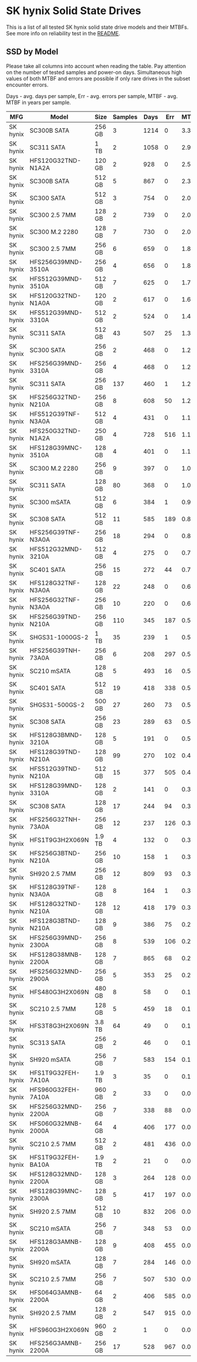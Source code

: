 SK hynix Solid State Drives
===========================

This is a list of all tested SK hynix solid state drive models and their MTBFs. See
more info on reliability test in the [README](https://github.com/linuxhw/SMART).

SSD by Model
------------

Please take all columns into account when reading the table. Pay attention on the
number of tested samples and power-on days. Simultaneous high values of both MTBF
and errors are possible if only rare drives in the subset encounter errors.

Days - avg. days per sample,
Err  - avg. errors per sample,
MTBF - avg. MTBF in years per sample.

| MFG       | Model              | Size   | Samples | Days  | Err   | MTBF |
|-----------|--------------------|--------|---------|-------|-------|------|
| SK hynix  | SC300B SATA        | 256 GB | 3       | 1214  | 0     | 3.33   |
| SK hynix  | SC311 SATA         | 1 TB   | 2       | 1058  | 0     | 2.90   |
| SK hynix  | HFS120G32TND-N1A2A | 120 GB | 2       | 928   | 0     | 2.54   |
| SK hynix  | SC300B SATA        | 512 GB | 5       | 867   | 0     | 2.38   |
| SK hynix  | SC300 SATA         | 512 GB | 3       | 754   | 0     | 2.07   |
| SK hynix  | SC300 2.5 7MM      | 128 GB | 2       | 739   | 0     | 2.03   |
| SK hynix  | SC300 M.2 2280     | 128 GB | 7       | 730   | 0     | 2.00   |
| SK hynix  | SC300 2.5 7MM      | 256 GB | 6       | 659   | 0     | 1.81   |
| SK hynix  | HFS256G39MND-3510A | 256 GB | 4       | 656   | 0     | 1.80   |
| SK hynix  | HFS512G39MND-3510A | 512 GB | 7       | 625   | 0     | 1.71   |
| SK hynix  | HFS120G32TND-N1A0A | 120 GB | 2       | 617   | 0     | 1.69   |
| SK hynix  | HFS512G39MND-3310A | 512 GB | 2       | 524   | 0     | 1.44   |
| SK hynix  | SC311 SATA         | 512 GB | 43      | 507   | 25    | 1.38   |
| SK hynix  | SC300 SATA         | 256 GB | 2       | 468   | 0     | 1.28   |
| SK hynix  | HFS256G39MND-3310A | 256 GB | 4       | 468   | 0     | 1.28   |
| SK hynix  | SC311 SATA         | 256 GB | 137     | 460   | 1     | 1.26   |
| SK hynix  | HFS256G32TND-N210A | 256 GB | 8       | 608   | 50    | 1.24   |
| SK hynix  | HFS512G39TNF-N3A0A | 512 GB | 4       | 431   | 0     | 1.18   |
| SK hynix  | HFS250G32TND-N1A2A | 250 GB | 4       | 728   | 516   | 1.14   |
| SK hynix  | HFS128G39MNC-3510A | 128 GB | 4       | 401   | 0     | 1.10   |
| SK hynix  | SC300 M.2 2280     | 256 GB | 9       | 397   | 0     | 1.09   |
| SK hynix  | SC311 SATA         | 128 GB | 80      | 368   | 0     | 1.01   |
| SK hynix  | SC300 mSATA        | 512 GB | 6       | 384   | 1     | 0.93   |
| SK hynix  | SC308 SATA         | 512 GB | 11      | 585   | 189   | 0.83   |
| SK hynix  | HFS256G39TNF-N3A0A | 256 GB | 18      | 294   | 0     | 0.81   |
| SK hynix  | HFS512G32MND-3210A | 512 GB | 4       | 275   | 0     | 0.75   |
| SK hynix  | SC401 SATA         | 256 GB | 15      | 272   | 44    | 0.71   |
| SK hynix  | HFS128G32TNF-N3A0A | 128 GB | 22      | 248   | 0     | 0.68   |
| SK hynix  | HFS256G32TNF-N3A0A | 256 GB | 10      | 220   | 0     | 0.60   |
| SK hynix  | HFS256G39TND-N210A | 256 GB | 110     | 345   | 187   | 0.58   |
| SK hynix  | SHGS31-1000GS-2    | 1 TB   | 35      | 239   | 1     | 0.58   |
| SK hynix  | HFS256G39TNH-73A0A | 256 GB | 6       | 208   | 297   | 0.57   |
| SK hynix  | SC210 mSATA        | 128 GB | 5       | 493   | 16    | 0.55   |
| SK hynix  | SC401 SATA         | 512 GB | 19      | 418   | 338   | 0.54   |
| SK hynix  | SHGS31-500GS-2     | 500 GB | 27      | 260   | 73    | 0.54   |
| SK hynix  | SC308 SATA         | 256 GB | 23      | 289   | 63    | 0.53   |
| SK hynix  | HFS128G3BMND-3210A | 128 GB | 5       | 191   | 0     | 0.52   |
| SK hynix  | HFS128G39TND-N210A | 128 GB | 99      | 270   | 102   | 0.45   |
| SK hynix  | HFS512G39TND-N210A | 512 GB | 15      | 377   | 505   | 0.45   |
| SK hynix  | HFS128G39MND-3310A | 128 GB | 2       | 141   | 0     | 0.39   |
| SK hynix  | SC308 SATA         | 128 GB | 17      | 244   | 94    | 0.38   |
| SK hynix  | HFS256G32TNH-73A0A | 256 GB | 12      | 237   | 126   | 0.38   |
| SK hynix  | HFS1T9G3H2X069N    | 1.9 TB | 4       | 132   | 0     | 0.36   |
| SK hynix  | HFS256G3BTND-N210A | 256 GB | 10      | 158   | 1     | 0.36   |
| SK hynix  | SH920 2.5 7MM      | 256 GB | 12      | 809   | 93    | 0.35   |
| SK hynix  | HFS128G39TNF-N3A0A | 128 GB | 8       | 164   | 1     | 0.34   |
| SK hynix  | HFS128G32TND-N210A | 128 GB | 12      | 418   | 179   | 0.31   |
| SK hynix  | HFS128G3BTND-N210A | 128 GB | 9       | 386   | 75    | 0.27   |
| SK hynix  | HFS256G39MND-2300A | 256 GB | 8       | 539   | 106   | 0.27   |
| SK hynix  | HFS128G38MNB-2200A | 128 GB | 7       | 865   | 68    | 0.24   |
| SK hynix  | HFS256G32MND-2900A | 256 GB | 5       | 353   | 25    | 0.20   |
| SK hynix  | HFS480G3H2X069N    | 480 GB | 8       | 58    | 0     | 0.16   |
| SK hynix  | SC210 2.5 7MM      | 128 GB | 5       | 459   | 18    | 0.15   |
| SK hynix  | HFS3T8G3H2X069N    | 3.8 TB | 64      | 49    | 0     | 0.14   |
| SK hynix  | SC313 SATA         | 256 GB | 2       | 46    | 0     | 0.13   |
| SK hynix  | SH920 mSATA        | 256 GB | 7       | 583   | 154   | 0.10   |
| SK hynix  | HFS1T9G32FEH-7A10A | 1.9 TB | 3       | 35    | 0     | 0.10   |
| SK hynix  | HFS960G32FEH-7A10A | 960 GB | 2       | 33    | 0     | 0.09   |
| SK hynix  | HFS256G32MND-2200A | 256 GB | 7       | 338   | 88    | 0.07   |
| SK hynix  | HFS060G32MNB-2000A | 64 GB  | 4       | 406   | 177   | 0.07   |
| SK hynix  | SC210 2.5 7MM      | 512 GB | 2       | 481   | 436   | 0.06   |
| SK hynix  | HFS1T9G32FEH-BA10A | 1.9 TB | 2       | 21    | 0     | 0.06   |
| SK hynix  | HFS128G32MND-2200A | 128 GB | 3       | 264   | 128   | 0.05   |
| SK hynix  | HFS128G39MNC-2300A | 128 GB | 5       | 417   | 197   | 0.05   |
| SK hynix  | SH920 2.5 7MM      | 512 GB | 10      | 832   | 206   | 0.05   |
| SK hynix  | SC210 mSATA        | 256 GB | 7       | 348   | 53    | 0.05   |
| SK hynix  | HFS128G3AMNB-2200A | 128 GB | 9       | 408   | 455   | 0.04   |
| SK hynix  | SH920 mSATA        | 128 GB | 7       | 284   | 146   | 0.03   |
| SK hynix  | SC210 2.5 7MM      | 256 GB | 7       | 507   | 530   | 0.01   |
| SK hynix  | HFS064G3AMNB-2200A | 64 GB  | 2       | 406   | 585   | 0.00   |
| SK hynix  | SH920 2.5 7MM      | 128 GB | 2       | 547   | 915   | 0.00   |
| SK hynix  | HFS960G3H2X069N    | 960 GB | 2       | 1     | 0     | 0.00   |
| SK hynix  | HFS256G3AMNB-2200A | 256 GB | 17      | 528   | 967   | 0.00   |

